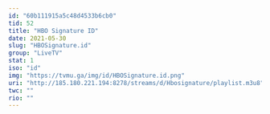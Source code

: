 ```yaml
---
id: "60b111915a5c48d4533b6cb0"
tid: 52
title: "HBO Signature ID"
date: 2021-05-30
slug: "HBOSignature.id"
group: "LiveTV"
stat: 1
iso: "id"
img: "https://tvmu.ga/img/id/HBOSignature.id.png"
uri: "http://185.180.221.194:8278/streams/d/Hbosignature/playlist.m3u8"
twc: ""
rio: ""
---
```

